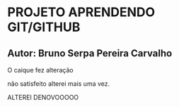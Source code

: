 #    PROJETO APRENDENDO GIT/GITHUB

## Autor: Bruno Serpa Pereira Carvalho

O caique fez alteração

não satisfeito alterei mais uma vez.

ALTEREI DENOVOOOOO
